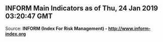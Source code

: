 ## INFORM Main Indicators as of Thu, 24 Jan 2019 03:20:47 GMT

Source: **INFORM (Index For Risk Management) - http://www.inform-index.org**